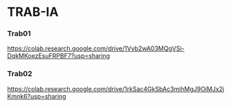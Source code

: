 # TRAB-IA

### Trab01 

https://colab.research.google.com/drive/1Vvb2wA03MQgVSi-DqkMKoezEsuFRPBF7?usp=sharing

### Trab02 

https://colab.research.google.com/drive/1rkSac4GkSbAc3mihMgJ9OiMJx2jKmnk6?usp=sharing
